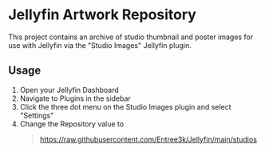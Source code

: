 # Jellyfin Artwork Repository

This project contains an archive of studio thumbnail and poster images for use with Jellyfin via the "Studio Images" Jellyfin plugin.

## Usage

1. Open your Jellyfin Dashboard
2. Navigate to Plugins in the sidebar
3. Click the three dot menu on the Studio Images plugin and select "Settings"
4. Change the Repository value to
    >https://raw.githubusercontent.com/Entree3k/Jellyfin/main/studios

